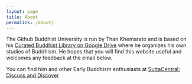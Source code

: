 ```yaml
---
layout: page
title: About
permalink: /about/
---
```


The Github Buddhist University is run by Than Khemarato and is based on his
[Curated Buddhist Library on Google Drive](https://drive.google.com/open?id=1RJi6bEXa25zizGdsm5evCycYuY6a2D8r)
where he organizes his own studies of Buddhism. He hopes that you will find this website useful and welcomes
any feedback at the email below.

You can find him and other Early Buddhism enthusiasts at [SuttaCentral: Discuss and Discover](https://discourse.suttacentral.net/)
 
